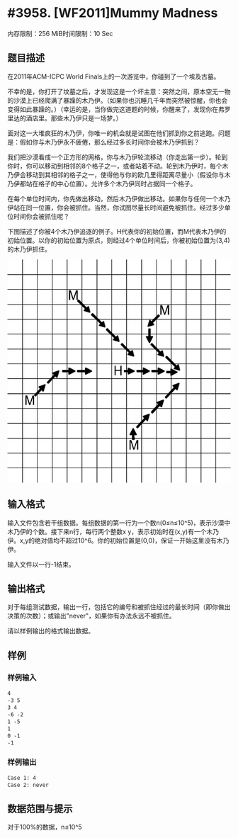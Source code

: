# #3958. [WF2011]Mummy Madness

内存限制：256 MiB时间限制：10 Sec

## 题目描述

在2011年ACM-ICPC World Finals上的一次游览中，你碰到了一个埃及古墓。

不幸的是，你打开了坟墓之后，才发现这是一个坏主意：突然之间，原本空无一物的沙漠上已经爬满了暴躁的木乃伊。（如果你也沉睡几千年而突然被惊醒，你也会变得如此暴躁的。）（幸运的是，当你做完这道题的时候，你醒来了，发现你在弗罗里达的酒店里。那些木乃伊只是一场梦。）

面对这一大堆疯狂的木乃伊，你唯一的机会就是试图在他们抓到你之前逃跑。问题是：假如你与木乃伊永不疲倦，那么经过多长时间你会被木乃伊抓到？

我们把沙漠看成一个正方形的网格，你与木乃伊轮流移动（你走出第一步）。轮到你时，你可以移动到相邻的8个格子之一，或者站着不动。轮到木乃伊时，每个木乃伊会移动到其相邻的格子之一，使得他与你的欧几里得距离尽量小（假设你与木乃伊都站在格子的中心位置）。允许多个木乃伊同时占据同一个格子。

在每个单位时间内，你先做出移动，然后木乃伊做出移动。如果你与任何一个木乃伊站在同一位置，你会被抓住。当然，你试图尽量长时间避免被抓住。经过多少单位时间你会被抓住呢？

下图描述了你被4个木乃伊追逐的例子。H代表你的初始位置，而M代表木乃伊的初始位置。以你的初始位置为原点，则经过4个单位时间后，你被初始位置为(3,4)的木乃伊抓住。

![](upload/201504/RequireFile_do(2).jpg)

## 输入格式

输入文件包含若干组数据。每组数据的第一行为一个数n(0&le;n&le;10^5)，表示沙漠中木乃伊的个数。接下来n行，每行两个整数x y，表示初始时在(x,y)有一个木乃伊。x,y的绝对值均不超过10^6。你的初始位置是(0,0)，保证一开始这里没有木乃伊。

输入文件以一行-1结束。

## 输出格式

对于每组测试数据，输出一行，包括它的编号和被抓住经过的最长时间（即你做出决策的次数）；或输出"never"，如果你有办法永远不被抓住。

请以样例输出的格式输出数据。

## 样例

### 样例输入

    
    4
    -3 5
    3 4
    -6 -2
    1 -5
    1
    0 -1
    -1
    

### 样例输出

    
    Case 1: 4
    Case 2: never
    

## 数据范围与提示

对于100%的数据，n&le;10^5
